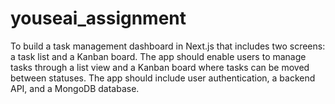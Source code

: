 # youseai_assignment
To build a task management dashboard in Next.js that includes two screens: a task list and a Kanban board. The app should enable users to manage tasks through a list view and a Kanban board where tasks can be moved between statuses. The app should include user authentication, a backend API, and a MongoDB database.
